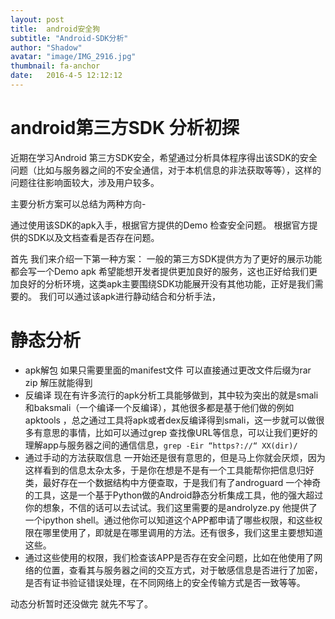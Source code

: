 ```yaml
---
layout: post
title:  android安全狗
subtitle: "Android-SDK分析"
author: "Shadow"
avatar: "image/IMG_2916.jpg"
thumbnail: fa-anchor
date:   2016-4-5 12:12:12
---
```


# android第三方SDK 分析初探

近期在学习Android 第三方SDK安全，希望通过分析具体程序得出该SDK的安全问题（比如与服务器之间的不安全通信，对于本机信息的非法获取等等），这样的问题往往影响面较大，涉及用户较多。

主要分析方案可以总结为两种方向-

通过使用该SDK的apk入手，根据官方提供的Demo 检查安全问题。
根据官方提供的SDK以及文档查看是否存在问题。

首先 我们来介绍一下第一种方案： 一般的第三方SDK提供方为了更好的展示功能都会写一个Demo apk 希望能想开发者提供更加良好的服务，这也正好给我们更加良好的分析环境，这类apk主要围绕SDK功能展开没有其他功能，正好是我们需要的。
我们可以通过该apk进行静动结合和分析手法，
# 静态分析

* apk解包  如果只需要里面的manifest文件  可以直接通过更改文件后缀为rar zip 解压就能得到
* 反编译  现在有许多流行的apk分析工具能够做到，其中较为突出的就是smali和baksmali（一个编译一个反编译），其他很多都是基于他们做的例如apktools ，总之通过工具将apk或者dex反编译得到smali，这一步就可以做很多有意思的事情，比如可以通过grep 查找像URL等信息，可以让我们更好的理解app与服务器之间的通信信息，`grep -Eir “https?://“ XX(dir)/`
* 通过手动的方法获取信息 一开始还是很有意思的，但是马上你就会厌烦，因为这样看到的信息太杂太多，于是你在想是不是有一个工具能帮你把信息归好类，最好存在一个数据结构中方便查取，于是我们有了androguard  一个神奇的工具，这是一个基于Python做的Android静态分析集成工具，他的强大超过你的想象，不信的话可以去试试。我们这里需要的是androlyze.py 他提供了一个ipython shell。通过他你可以知道这个APP都申请了哪些权限，和这些权限在哪里使用了，即就是在哪里调用的方法。还有很多，我们这里主要想知道这些。
* 通过这些使用的权限，我们检查该APP是否存在安全问题，比如在他使用了网络的位置，查看其与服务器之间的交互方式，对于敏感信息是否进行了加密，是否有证书验证错误处理，在不同网络上的安全传输方式是否一致等等。

动态分析暂时还没做完 就先不写了。
